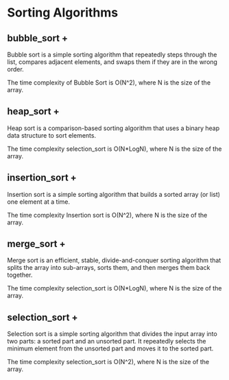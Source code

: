 # Sorting Algorithms

## bubble_sort +
Bubble sort is a simple sorting algorithm that repeatedly steps through the list, compares adjacent elements, and swaps them if they are in the wrong order.

The time complexity of Bubble Sort is O(N^2), where N is the size of the array.

## heap_sort +
Heap sort is a comparison-based sorting algorithm that uses a binary heap data structure to sort elements.

The time complexity selection_sort is O(N*LogN), where N is the size of the array.

## insertion_sort +
Insertion sort is a simple sorting algorithm that builds a sorted array (or list) one element at a time.

The time complexity Insertion sort is O(N^2), where N is the size of the array.

## merge_sort +
Merge sort is an efficient, stable, divide-and-conquer sorting algorithm that splits the array into sub-arrays, sorts them, and then merges them back together.

The time complexity selection_sort is O(N*LogN), where N is the size of the array.

## selection_sort +
Selection sort is a simple sorting algorithm that divides the input array into two parts: a sorted part and an unsorted part. It repeatedly selects the minimum element from the unsorted part and moves it to the sorted part.

The time complexity selection_sort is O(N^2), where N is the size of the array.
